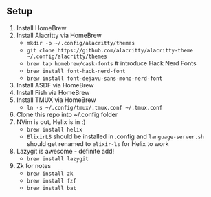 ## Setup

1. Install HomeBrew
2. Install Alacritty via HomeBrew
	- `mkdir -p ~/.config/alacritty/themes`
	- `git clone https://github.com/alacritty/alacritty-theme ~/.config/alacritty/themes`
	- `brew tap homebrew/cask-fonts` # introduce Hack Nerd Fonts
	- `brew install font-hack-nerd-font`
	- `brew install font-dejavu-sans-mono-nerd-font`
3. Install ASDF via HomeBrew
4. Install Fish via HomeBrew
5. Install TMUX via HomeBrew
	- `ln -s ~/.config/tmux/.tmux.conf ~/.tmux.conf`
6. Clone this repo into ~/.config folder
7. NVim is out, Helix is in :)
	- `brew install helix`
	- `ElixirLS` should be installed in .config and `language-server.sh` should get renamed to `elixir-ls` for Helix to work
8. Lazygit is awesome - definite add!
	- `brew install lazygit`
9. Zk for notes
	- `brew install zk`
	- `brew install fzf`
	- `brew install bat`

